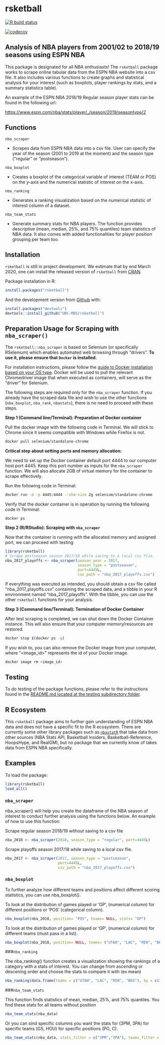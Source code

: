 <!-- README.md is generated from README.Rmd. Please edit that file -->
rsketball
=========

<!-- badges: start -->

[![R build
status](https://github.com/UBC-MDS/rsketball/workflows/R-CMD-check/badge.svg)](https://github.com/UBC-MDS/rsketball/actions)

[![codecov](https://codecov.io/gh/UBC-MDS/rsketball/branch/master/graph/badge.svg)](https://codecov.io/gh/UBC-MDS/rsketball)
<!-- badges: end -->

Analysis of NBA players from 2001/02 to 2018/19 seasons using ESPN NBA
----------------------------------------------------------------------

This package is designated for all NBA enthusiasts! The `rsketball`
package works to scrape online tabular data from the ESPN NBA website
into a csv file. It also includes various functions to create graphs and
statistical analysis for your interest (such as boxplots, player
rankings by stats, and a summary statistics table).

An example of the ESPN NBA 2018/19 Regular season player stats can be
found in the following url:

<a href="https://www.espn.com/nba/stats/player/_/season/2019/seasontype/2" class="uri">https://www.espn.com/nba/stats/player/_/season/2019/seasontype/2</a>

Functions
---------

`nba_scraper`

-   Scrapes data from ESPN NBA data into a csv file. User can specify
    the year of the season (2001 to 2019 at the moment) and the season
    type (“regular” or “postseason”).

`nba_boxplot`

-   Creates a boxplot of the categorical variable of interest (TEAM or
    POS) on the y-axis and the numerical statistic of interest on the
    x-axis.

`nba_ranking`

-   Generates a ranking visualization based on the numerical statistic
    of interest column of a dataset.

`nba_team_stats`

-   Generate summary stats for NBA players. The function provides
    descriptive (mean, median, 25%, and 75% quantiles) team statistics
    of NBA data. It also comes with added functionalities for player
    position grouping per team too.

Installation
------------

`rsketball` is still in project development. We estimate that by end
March 2020, one can install the released version of `rsketball` from
[CRAN](https://cran.r-project.org/).

Package installation in R:

``` r
install.packages("rsketball")
```

And the development version from [Github](https://github.com/) with:

``` r
install.packages("devtools")
devtools::install_github("UBC-MDS/rsketball")
```

Preparation Usage for Scraping with `nba_scraper()`
---------------------------------------------------

The `rsketball::nba_scraper` is based on Selenium (or specifically
RSelenium) which enables automated web browsing through “drivers”. **To
use it, please ensure that `Docker` is installed.**

For installation instructions, please follow the [guide to Docker
installation based on your OS
type](https://ubc-mds.github.io/resources_pages/installation_instructions/).
Docker will be used to pull the relevant Chromedriver image that when
executed as containers, will serve as the “driver” for Selenium.

The following steps are required only for the `nba_scraper` function. If
you already have the scraped data file and wish to use the other
functions (`nba_boxplot`, `nba_rank`, `nbastats`), there is no need to
proceed with these steps.

**Step 1 (Command line/Terminal): Preparation of Docker container**

Pull the docker image with the following code in Terminal. We will stick
to Chrome since it seems compatible with Windows while Firefox is not.

``` sh
docker pull selenium/standalone-chrome
```

**Critical step about setting ports and memory allocation:**

We need to set up the Docker container default port 4444 to our computer
host port 4445. Keep this port number as inputs for the `nba_scraper`
function. We will also allocate 2GB of virtual memory for the container
to scrape effectively.

Run the following code in Terminal:

``` sh
docker run -d -p 4445:4444 --shm-size 2g selenium/standalone-chrome
```

Verify that the docker container is in operation by running the
following code in Terminal:

``` sh
docker ps 
```

**Step 2 (R/RStudio): Scraping with `nba_scraper`**

Now that the container is running with the allocated memory and assigned
port, we can proceed with testing

``` r
library(rsketball)
# Scrape postseason season 2017/18 while saving to a local csv file.
nba_2017_playoffs <- nba_scraper(season_year = 2017, 
                                 season_type = "postseason",
                                 port=4445L,
                                 csv_path = "nba_2017_playoffs.csv")
```

If everything was executed as intended, you should obtain a csv file
called “nba\_2017\_playoffs.csv” containing the scraped data, and a
tibble in your R environment named “nba\_2017\_playoffs”. With the
tibble, you can use the other `rsketball` functions for your analysis.

**Step 3 (Command line/Terminal): Termination of Docker Container**

After test scraping is completed, we can shut down the Docker Container
instance. This will also ensure that your computer memory/resources are
restored.

``` sh
docker stop $(docker ps -q)
```

If you wish to, you can also remove the Docker image from your computer,
where “<image_id>” represents the id of your Docker image.

``` sh
docker image rm <image_id>
```

Testing
-------

To do testing of the package functions, please refer to the instructions
found in the [README.md located at the testing subdirectory
folder](https://github.com/UBC-MDS/rsketball/blob/master/tests/README.md).

R Ecosystem
-----------

This `rsketball` package aims to further gain understanding of ESPN NBA
data and does not have a specific fit to the R ecosystem. There are
currently some other library packages such as
[`nbastatR`](https://www.rdocumentation.org/packages/nbastatR/versions/0.1.10131)
that take data from other sources (NBA Stats API, Basketball Insiders,
Basketball-Reference, HoopsHype, and RealGM), but no package that we
currently know of takes data from ESPN NBA specifically.

Examples
--------

To load the package:

``` r
library(rsketball)
load_all()
```

### `nba_scraper`

nba\_scraper() will help you create the dataframe of the NBA season of
interest to conduct further analysis using the functions below. An
example of how to use this function:

Scrape regular season 2018/19 without saving to a csv file

``` r
nba_2018 <- nba_scraper(2018, season_type = "regular", port=4445L)
```

Scrape playoffs season 2017/18 while saving to a local csv file.

``` r
nba_2017 <- nba_scraper(2017, season_type = "postseason",
                        port=4445L,
                        csv_path = "nba_2017_playoffs.csv")
```

### `nba_boxplot`

To further analyze how different teams and positions affect different
scoring statistics, you can use nba\_boxplot().

To look at the distribution of games played or ‘GP’, (numerical column)
for different positions or ‘POS’ (categorical column).

``` r
nba_boxplot(nba_2018, position= "POS", teams= NULL, stats= "GP")
```

To look at the distribution of games played or ‘GP’, (numerical column)
for different teams (must pass in a list).

``` r
nba_boxplot(nba_2018, position= NULL, teams= ("UTAH", "LAC", "MIN", "BOS"), stats= "GP")
```

\#\#\#`nba_ranking`

The nba\_ranking() function creates a visualization showing the rankings
of a category with a stats of interest. You can change from ascending or
descening order and choose the stats to compare it with (ex mean)

``` r
nba_ranking(data.frame(teams = c("UTAH", "LAC", "MIN", "BOS"), by = c(3, 2, 1)), teams, by, 2, TRUE, mean)
```

\#\#\#`nba_team_stats`

This function finds statistics of mean, median, 25%, and 75% quantiles.
You find these stats for all teams without position

``` r
nba_team_stats(nba_data)
```

Or you can sind specific columns you want the stats for (3PM, 3PA) for
specific teams (GS, HOU) for specific positions (PG, C).

``` r
nba_team_stats(nba_data, stats_filter = c("3PM","3PA"), teams_filter = c("GSW","HOU"), positions_filter = c("C","PG"))
```
